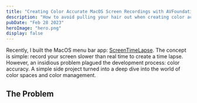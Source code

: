 ```yaml
---
title: "Creating Color Accurate MacOS Screen Recordings with AVFoundation and ScreenCaptureKit"
description: "How to avoid pulling your hair out when creating color accurate recordings"
pubDate: "Feb 28 2023"
heroImage: "hero.png"
display: false
---
```


Recently, I built the MacOS menu bar app: [ScreenTimeLapse](https://github.com/wkaisertexas/ScreenTimeLapse). The concept is simple: record your screen slower than real time to create a time lapse. However, an insidious problem plagued the development process: color accuracy. A simple side project turned into a deep dive into the world of color spaces and color management. 

## The Problem
